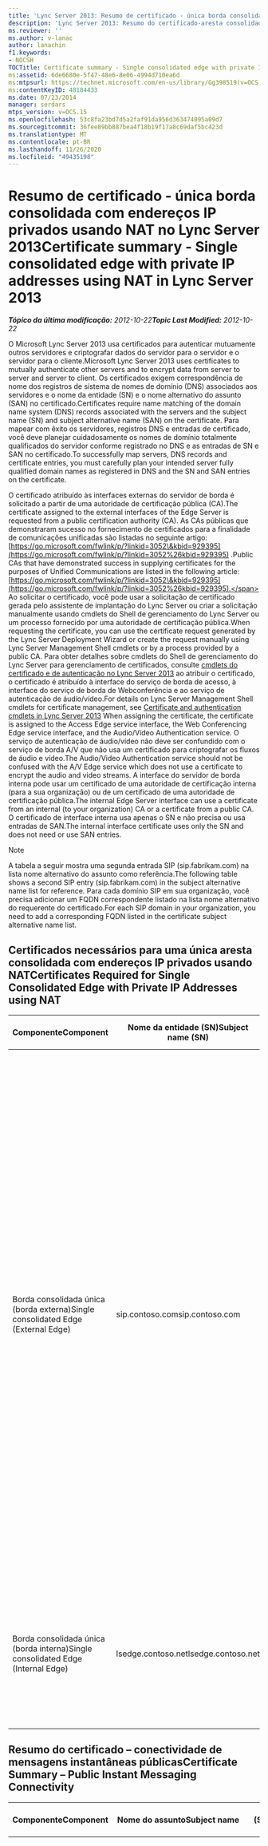 ```yaml
---
title: 'Lync Server 2013: Resumo de certificado - única borda consolidada com endereços IP privados usando NAT'
description: 'Lync Server 2013: Resumo do certificado-aresta consolidada única com endereços IP privados usando NAT.'
ms.reviewer: ''
ms.author: v-lanac
author: lanachin
f1.keywords:
- NOCSH
TOCTitle: Certificate summary - Single consolidated edge with private IP addresses using NAT
ms:assetid: 6de6680e-5f47-48e6-8e06-4994d710ea6d
ms:mtpsurl: https://technet.microsoft.com/en-us/library/Gg398519(v=OCS.15)
ms:contentKeyID: 48184433
ms.date: 07/23/2014
manager: serdars
mtps_version: v=OCS.15
ms.openlocfilehash: 53c8fa23bd7d5a2faf91da956d363474095a09d7
ms.sourcegitcommit: 36fee89bb887bea4f18b19f17a8c69daf5bc423d
ms.translationtype: MT
ms.contentlocale: pt-BR
ms.lasthandoff: 11/26/2020
ms.locfileid: "49435198"
---
```

# <a name="certificate-summary---single-consolidated-edge-with-private-ip-addresses-using-nat-in-lync-server-2013"></a><span data-ttu-id="56a0e-103">Resumo de certificado - única borda consolidada com endereços IP privados usando NAT no Lync Server 2013</span><span class="sxs-lookup"><span data-stu-id="56a0e-103">Certificate summary - Single consolidated edge with private IP addresses using NAT in Lync Server 2013</span></span>

<div data-xmlns="http://www.w3.org/1999/xhtml">

<div class="topic" data-xmlns="http://www.w3.org/1999/xhtml" data-msxsl="urn:schemas-microsoft-com:xslt" data-cs="https://msdn.microsoft.com/">

<div data-asp="https://msdn2.microsoft.com/asp">



</div>

<div id="mainSection">

<div id="mainBody"><span data-ttu-id="56a0e-104">

<span> </span></span><span class="sxs-lookup"><span data-stu-id="56a0e-104">

<span> </span></span></span>

<span data-ttu-id="56a0e-105">_**Tópico da última modificação:** 2012-10-22_</span><span class="sxs-lookup"><span data-stu-id="56a0e-105">_**Topic Last Modified:** 2012-10-22_</span></span>

<span data-ttu-id="56a0e-106">O Microsoft Lync Server 2013 usa certificados para autenticar mutuamente outros servidores e criptografar dados do servidor para o servidor e o servidor para o cliente.</span><span class="sxs-lookup"><span data-stu-id="56a0e-106">Microsoft Lync Server 2013 uses certificates to mutually authenticate other servers and to encrypt data from server to server and server to client.</span></span> <span data-ttu-id="56a0e-107">Os certificados exigem correspondência de nome dos registros de sistema de nomes de domínio (DNS) associados aos servidores e o nome da entidade (SN) e o nome alternativo do assunto (SAN) no certificado.</span><span class="sxs-lookup"><span data-stu-id="56a0e-107">Certificates require name matching of the domain name system (DNS) records associated with the servers and the subject name (SN) and subject alternative name (SAN) on the certificate.</span></span> <span data-ttu-id="56a0e-108">Para mapear com êxito os servidores, registros DNS e entradas de certificado, você deve planejar cuidadosamente os nomes de domínio totalmente qualificados do servidor conforme registrado no DNS e as entradas de SN e SAN no certificado.</span><span class="sxs-lookup"><span data-stu-id="56a0e-108">To successfully map servers, DNS records and certificate entries, you must carefully plan your intended server fully qualified domain names as registered in DNS and the SN and SAN entries on the certificate.</span></span>

<span data-ttu-id="56a0e-109">O certificado atribuído às interfaces externas do servidor de borda é solicitado a partir de uma autoridade de certificação pública (CA).</span><span class="sxs-lookup"><span data-stu-id="56a0e-109">The certificate assigned to the external interfaces of the Edge Server is requested from a public certification authority (CA).</span></span> <span data-ttu-id="56a0e-110">As CAs públicas que demonstraram sucesso no fornecimento de certificados para a finalidade de comunicações unificadas são listadas no seguinte artigo: [https://go.microsoft.com/fwlink/p/?linkid=3052\&kbid=929395](https://go.microsoft.com/fwlink/p/?linkid=3052%26kbid=929395) .</span><span class="sxs-lookup"><span data-stu-id="56a0e-110">Public CAs that have demonstrated success in supplying certificates for the purposes of Unified Communications are listed in the following article: [https://go.microsoft.com/fwlink/p/?linkid=3052\&kbid=929395](https://go.microsoft.com/fwlink/p/?linkid=3052%26kbid=929395).</span></span> <span data-ttu-id="56a0e-111">Ao solicitar o certificado, você pode usar a solicitação de certificado gerada pelo assistente de implantação do Lync Server ou criar a solicitação manualmente usando cmdlets do Shell de gerenciamento do Lync Server ou um processo fornecido por uma autoridade de certificação pública.</span><span class="sxs-lookup"><span data-stu-id="56a0e-111">When requesting the certificate, you can use the certificate request generated by the Lync Server Deployment Wizard or create the request manually using Lync Server Management Shell cmdlets or by a process provided by a public CA.</span></span> <span data-ttu-id="56a0e-112">Para obter detalhes sobre cmdlets do Shell de gerenciamento do Lync Server para gerenciamento de certificados, consulte [cmdlets do certificado e de autenticação no Lync Server 2013](https://docs.microsoft.com/powershell/module/skype/) ao atribuir o certificado, o certificado é atribuído à interface do serviço de borda de acesso, à interface do serviço de borda de Webconferência e ao serviço de autenticação de áudio/vídeo.</span><span class="sxs-lookup"><span data-stu-id="56a0e-112">For details on Lync Server Management Shell cmdlets for certificate management, see [Certificate and authentication cmdlets in Lync Server 2013](https://docs.microsoft.com/powershell/module/skype/) When assigning the certificate, the certificate is assigned to the Access Edge service interface, the Web Conferencing Edge service interface, and the Audio/Video Authentication service.</span></span> <span data-ttu-id="56a0e-113">O serviço de autenticação de áudio/vídeo não deve ser confundido com o serviço de borda A/V que não usa um certificado para criptografar os fluxos de áudio e vídeo.</span><span class="sxs-lookup"><span data-stu-id="56a0e-113">The Audio/Video Authentication service should not be confused with the A/V Edge service which does not use a certificate to encrypt the audio and video streams.</span></span> <span data-ttu-id="56a0e-114">A interface do servidor de borda interna pode usar um certificado de uma autoridade de certificação interna (para a sua organização) ou de um certificado de uma autoridade de certificação pública.</span><span class="sxs-lookup"><span data-stu-id="56a0e-114">The internal Edge Server interface can use a certificate from an internal (to your organization) CA or a certificate from a public CA.</span></span> <span data-ttu-id="56a0e-115">O certificado de interface interna usa apenas o SN e não precisa ou usa entradas de SAN.</span><span class="sxs-lookup"><span data-stu-id="56a0e-115">The internal interface certificate uses only the SN and does not need or use SAN entries.</span></span>

<div>


> [!NOTE]  
> <span data-ttu-id="56a0e-116">A tabela a seguir mostra uma segunda entrada SIP (sip.fabrikam.com) na lista nome alternativo do assunto como referência.</span><span class="sxs-lookup"><span data-stu-id="56a0e-116">The following table shows a second SIP entry (sip.fabrikam.com) in the subject alternative name list for reference.</span></span> <span data-ttu-id="56a0e-117">Para cada domínio SIP em sua organização, você precisa adicionar um FQDN correspondente listado na lista nome alternativo do requerente do certificado.</span><span class="sxs-lookup"><span data-stu-id="56a0e-117">For each SIP domain in your organization, you need to add a corresponding FQDN listed in the certificate subject alternative name list.</span></span>



</div>

<div>

## <a name="certificates-required-for-single-consolidated-edge-with-private-ip-addresses-using-nat"></a><span data-ttu-id="56a0e-118">Certificados necessários para uma única aresta consolidada com endereços IP privados usando NAT</span><span class="sxs-lookup"><span data-stu-id="56a0e-118">Certificates Required for Single Consolidated Edge with Private IP Addresses using NAT</span></span>


<table>
<colgroup>
<col style="width: 25%" />
<col style="width: 25%" />
<col style="width: 25%" />
<col style="width: 25%" />
</colgroup>
<thead>
<tr class="header">
<th><span data-ttu-id="56a0e-119">Componente</span><span class="sxs-lookup"><span data-stu-id="56a0e-119">Component</span></span></th>
<th><span data-ttu-id="56a0e-120">Nome da entidade (SN)</span><span class="sxs-lookup"><span data-stu-id="56a0e-120">Subject name (SN)</span></span></th>
<th><span data-ttu-id="56a0e-121">Nomes alternativos de assunto (SAN)/Order</span><span class="sxs-lookup"><span data-stu-id="56a0e-121">Subject alternative names (SAN)/Order</span></span></th>
<th><span data-ttu-id="56a0e-122">Comentários</span><span class="sxs-lookup"><span data-stu-id="56a0e-122">Comments</span></span></th>
</tr>
</thead>
<tbody>
<tr class="odd">
<td><p><span data-ttu-id="56a0e-123">Borda consolidada única (borda externa)</span><span class="sxs-lookup"><span data-stu-id="56a0e-123">Single consolidated Edge (External Edge)</span></span></p></td>
<td><p><span data-ttu-id="56a0e-124">sip.contoso.com</span><span class="sxs-lookup"><span data-stu-id="56a0e-124">sip.contoso.com</span></span></p></td>
<td><p><span data-ttu-id="56a0e-125">webcon.contoso.com</span><span class="sxs-lookup"><span data-stu-id="56a0e-125">webcon.contoso.com</span></span></p>
<p><span data-ttu-id="56a0e-126">sip.contoso.com</span><span class="sxs-lookup"><span data-stu-id="56a0e-126">sip.contoso.com</span></span></p>
<p><span data-ttu-id="56a0e-127">sip.fabrikam.com</span><span class="sxs-lookup"><span data-stu-id="56a0e-127">sip.fabrikam.com</span></span></p></td>
<td><p><span data-ttu-id="56a0e-128">O certificado deve ser de uma CA pública e deve ter o EKU do servidor e o cliente EKU se a conectividade de IM pública com AOL for implantada.</span><span class="sxs-lookup"><span data-stu-id="56a0e-128">Certificate must be from a Public CA, and must have the server EKU and client EKU if public IM connectivity with AOL is to be deployed.</span></span> <span data-ttu-id="56a0e-129">O certificado é atribuído às interfaces de borda externa para:</span><span class="sxs-lookup"><span data-stu-id="56a0e-129">The certificate is assigned to the external Edge interfaces for:</span></span></p>
<ul>
<li><p><span data-ttu-id="56a0e-130">Borda de Acesso</span><span class="sxs-lookup"><span data-stu-id="56a0e-130">Access Edge</span></span></p></li>
<li><p><span data-ttu-id="56a0e-131">Borda de conferência</span><span class="sxs-lookup"><span data-stu-id="56a0e-131">Conferencing Edge</span></span></p></li>
<li><p><span data-ttu-id="56a0e-132">Borda A/V</span><span class="sxs-lookup"><span data-stu-id="56a0e-132">A/V Edge</span></span></p></li>
</ul>
<p><span data-ttu-id="56a0e-133">Observe que as SANs são adicionadas automaticamente ao certificado com base em suas definições no construtor de topologias.</span><span class="sxs-lookup"><span data-stu-id="56a0e-133">Note that SANs are automatically added to the certificate based on your definitions in Topology Builder.</span></span> <span data-ttu-id="56a0e-134">Você adiciona entradas de SAN conforme necessário para domínios SIP adicionais e outras entradas de que você precisa para dar suporte.</span><span class="sxs-lookup"><span data-stu-id="56a0e-134">You add SAN entries as needed for additional SIP domains and other entries that you need to support.</span></span> <span data-ttu-id="56a0e-135">O nome do requerente é replicado na SAN e deve estar presente para a operação correta.</span><span class="sxs-lookup"><span data-stu-id="56a0e-135">The subject name is replicated in the SAN and must be present for correct operation.</span></span></p></td>
</tr>
<tr class="even">
<td><p><span data-ttu-id="56a0e-136">Borda consolidada única (borda interna)</span><span class="sxs-lookup"><span data-stu-id="56a0e-136">Single consolidated Edge (Internal Edge)</span></span></p></td>
<td><p><span data-ttu-id="56a0e-137">lsedge.contoso.net</span><span class="sxs-lookup"><span data-stu-id="56a0e-137">lsedge.contoso.net</span></span></p></td>
<td><p><span data-ttu-id="56a0e-138">Sem necessidade de SAN</span><span class="sxs-lookup"><span data-stu-id="56a0e-138">No SAN required</span></span></p></td>
<td><p><span data-ttu-id="56a0e-139">O certificado pode ser emitido por uma autoridade de certificação pública ou privada e deve conter o EKU do servidor.</span><span class="sxs-lookup"><span data-stu-id="56a0e-139">Certificate can be issued by a public or private CA, and must contain the server EKU.</span></span> <span data-ttu-id="56a0e-140">O certificado é atribuído à interface de borda interna.</span><span class="sxs-lookup"><span data-stu-id="56a0e-140">The certificate is assigned to the internal Edge interface.</span></span></p></td>
</tr>
</tbody>
</table>


</div>

<div>

## <a name="certificate-summary--public-instant-messaging-connectivity"></a><span data-ttu-id="56a0e-141">Resumo do certificado – conectividade de mensagens instantâneas públicas</span><span class="sxs-lookup"><span data-stu-id="56a0e-141">Certificate Summary – Public Instant Messaging Connectivity</span></span>


<table>
<colgroup>
<col style="width: 25%" />
<col style="width: 25%" />
<col style="width: 25%" />
<col style="width: 25%" />
</colgroup>
<thead>
<tr class="header">
<th><span data-ttu-id="56a0e-142">Componente</span><span class="sxs-lookup"><span data-stu-id="56a0e-142">Component</span></span></th>
<th><span data-ttu-id="56a0e-143">Nome do assunto</span><span class="sxs-lookup"><span data-stu-id="56a0e-143">Subject name</span></span></th>
<th><span data-ttu-id="56a0e-144">Nomes alternativos de assunto (SAN)/Order</span><span class="sxs-lookup"><span data-stu-id="56a0e-144">Subject alternative names (SAN)/Order</span></span></th>
<th><span data-ttu-id="56a0e-145">Comentários</span><span class="sxs-lookup"><span data-stu-id="56a0e-145">Comments</span></span></th>
</tr>
</thead>
<tbody>
<tr class="odd">
<td><p><span data-ttu-id="56a0e-146">Borda externa/de acesso</span><span class="sxs-lookup"><span data-stu-id="56a0e-146">External/Access Edge</span></span></p></td>
<td><p><span data-ttu-id="56a0e-147">sip.contoso.com</span><span class="sxs-lookup"><span data-stu-id="56a0e-147">sip.contoso.com</span></span></p></td>
<td><p><span data-ttu-id="56a0e-148">sip.contoso.com</span><span class="sxs-lookup"><span data-stu-id="56a0e-148">sip.contoso.com</span></span></p>
<p><span data-ttu-id="56a0e-149">webcon.contoso.com</span><span class="sxs-lookup"><span data-stu-id="56a0e-149">webcon.contoso.com</span></span></p>
<p><span data-ttu-id="56a0e-150">sip.fabrikam.com</span><span class="sxs-lookup"><span data-stu-id="56a0e-150">sip.fabrikam.com</span></span></p></td>
<td><p><span data-ttu-id="56a0e-151">O certificado deve ser de uma CA pública e deve ter o EKU do servidor e o cliente EKU se a conectividade de IM pública com AOL for implantada.</span><span class="sxs-lookup"><span data-stu-id="56a0e-151">Certificate must be from a Public CA, and must have the server EKU and client EKU if public IM connectivity with AOL is to be deployed.</span></span> <span data-ttu-id="56a0e-152">O certificado é atribuído às interfaces de borda externa para:</span><span class="sxs-lookup"><span data-stu-id="56a0e-152">The certificate is assigned to the external Edge interfaces for:</span></span></p>
<ul>
<li><p><span data-ttu-id="56a0e-153">Borda de Acesso</span><span class="sxs-lookup"><span data-stu-id="56a0e-153">Access Edge</span></span></p></li>
<li><p><span data-ttu-id="56a0e-154">Borda de conferência</span><span class="sxs-lookup"><span data-stu-id="56a0e-154">Conferencing Edge</span></span></p></li>
<li><p><span data-ttu-id="56a0e-155">Borda A/V</span><span class="sxs-lookup"><span data-stu-id="56a0e-155">A/V Edge</span></span></p></li>
</ul>
<p><span data-ttu-id="56a0e-156">Observe que as SANs são adicionadas automaticamente ao certificado com base em suas definições no construtor de topologias.</span><span class="sxs-lookup"><span data-stu-id="56a0e-156">Note that SANs are automatically added to the certificate based on your definitions in Topology Builder.</span></span> <span data-ttu-id="56a0e-157">Você adiciona entradas de SAN conforme necessário para domínios SIP adicionais e outras entradas de que você precisa para dar suporte.</span><span class="sxs-lookup"><span data-stu-id="56a0e-157">You add SAN entries as needed for additional SIP domains and other entries that you need to support.</span></span> <span data-ttu-id="56a0e-158">O nome do requerente é replicado na SAN e deve estar presente para a operação correta.</span><span class="sxs-lookup"><span data-stu-id="56a0e-158">The subject name is replicated in the SAN and must be present for correct operation.</span></span></p></td>
</tr>
</tbody>
</table>


</div>

<div>

## <a name="certificate-summary-for-extensible-messaging-and-presence-protocol"></a><span data-ttu-id="56a0e-159">Resumo do certificado de mensagens extensíveis e protocolo de presença</span><span class="sxs-lookup"><span data-stu-id="56a0e-159">Certificate Summary for Extensible Messaging and Presence Protocol</span></span>


<table>
<colgroup>
<col style="width: 25%" />
<col style="width: 25%" />
<col style="width: 25%" />
<col style="width: 25%" />
</colgroup>
<thead>
<tr class="header">
<th><span data-ttu-id="56a0e-160">Componente</span><span class="sxs-lookup"><span data-stu-id="56a0e-160">Component</span></span></th>
<th><span data-ttu-id="56a0e-161">Nome do assunto</span><span class="sxs-lookup"><span data-stu-id="56a0e-161">Subject name</span></span></th>
<th><span data-ttu-id="56a0e-162">Nomes alternativos de assunto (SAN)/Order</span><span class="sxs-lookup"><span data-stu-id="56a0e-162">Subject alternative names (SAN)/Order</span></span></th>
<th><span data-ttu-id="56a0e-163">Comentários</span><span class="sxs-lookup"><span data-stu-id="56a0e-163">Comments</span></span></th>
</tr>
</thead>
<tbody>
<tr class="odd">
<td><p><span data-ttu-id="56a0e-164">Atribuir ao serviço Edge para acessar o servidor de borda ou o pool de bordas</span><span class="sxs-lookup"><span data-stu-id="56a0e-164">Assign to Access Edge service of Edge Server or Edge pool</span></span></p></td>
<td><p><span data-ttu-id="56a0e-165">sip.contoso.com</span><span class="sxs-lookup"><span data-stu-id="56a0e-165">sip.contoso.com</span></span></p></td>
<td><p><span data-ttu-id="56a0e-166">webcon.contoso.com</span><span class="sxs-lookup"><span data-stu-id="56a0e-166">webcon.contoso.com</span></span></p>
<p><span data-ttu-id="56a0e-167">sip.contoso.com</span><span class="sxs-lookup"><span data-stu-id="56a0e-167">sip.contoso.com</span></span></p>
<p><span data-ttu-id="56a0e-168">sip.fabrikam.com</span><span class="sxs-lookup"><span data-stu-id="56a0e-168">sip.fabrikam.com</span></span></p>
<p><span data-ttu-id="56a0e-169">xmpp.contoso.com</span><span class="sxs-lookup"><span data-stu-id="56a0e-169">xmpp.contoso.com</span></span></p>
<p><span data-ttu-id="56a0e-170"><strong>\*.contoso.com</strong></span><span class="sxs-lookup"><span data-stu-id="56a0e-170"><strong>\*.contoso.com</strong></span></span></p></td>
<td><p><span data-ttu-id="56a0e-171">As três primeiras entradas de SAN são as entradas de SAN normais para um servidor de perímetro completo.</span><span class="sxs-lookup"><span data-stu-id="56a0e-171">The first three SAN entries are the normal SAN entries for a full Edge Server.</span></span> <span data-ttu-id="56a0e-172">O contoso.com é a entrada necessária para federação com o parceiro XMPP no nível do domínio raiz.</span><span class="sxs-lookup"><span data-stu-id="56a0e-172">The contoso.com is the entry required for federation with the XMPP partner at the root domain level.</span></span> <span data-ttu-id="56a0e-173">Essa entrada permitirá XMPP para todos os domínios com o sufixo \*. contoso.com.</span><span class="sxs-lookup"><span data-stu-id="56a0e-173">This entry will allow XMPP for all domains with the suffix \*.contoso.com.</span></span></p></td>
</tr>
</tbody>
</table><span data-ttu-id="56a0e-174">


</div>

</div>

<span> </span>

</div>

</div>

</span><span class="sxs-lookup"><span data-stu-id="56a0e-174">


</div>

</div>

<span> </span>

</div>

</div>

</span></span></div>

